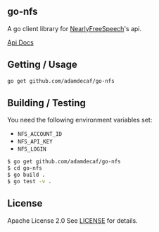 ## go-nfs

A go client library for [NearlyFreeSpeech](https://nearlyfreespeech.net)'s api.

[Api Docs](https://members.nearlyfreespeech.net/wiki/API/Introduction)

## Getting / Usage

```bash
go get github.com/adamdecaf/go-nfs
```

## Building / Testing

You need the following environment variables set:

- `NFS_ACCOUNT_ID`
- `NFS_API_KEY`
- `NFS_LOGIN`


```bash
$ go get github.com/adamdecaf/go-nfs
$ cd go-nfs
$ go build .
$ go test -v .
```

## License

Apache License 2.0 See [LICENSE](LICENSE) for details.
